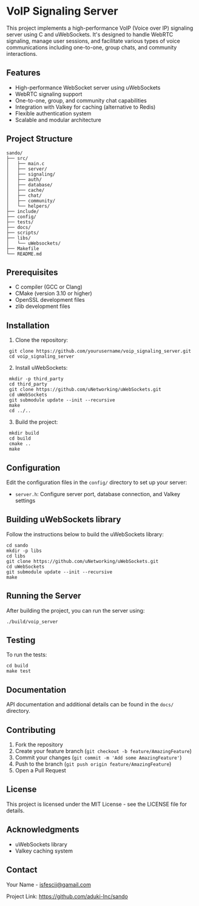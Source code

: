 # VoIP Signaling Server

This project implements a high-performance VoIP (Voice over IP) signaling server using C and uWebSockets. It's designed to handle WebRTC signaling, manage user sessions, and facilitate various types of voice communications including one-to-one, group chats, and community interactions.

## Features

- High-performance WebSocket server using uWebSockets
- WebRTC signaling support
- One-to-one, group, and community chat capabilities
- Integration with Valkey for caching (alternative to Redis)
- Flexible authentication system
- Scalable and modular architecture

## Project Structure

```
sando/
├── src/
│   ├── main.c
│   ├── server/
│   ├── signaling/
│   ├── auth/
│   ├── database/
│   ├── cache/
│   ├── chat/
│   ├── community/
│   └── helpers/
├── include/
├── config/
├── tests/
├── docs/
├── scripts/
├── libs/
│   └── uWebsockets/
├── Makefile
└── README.md
```

## Prerequisites

- C compiler (GCC or Clang)
- CMake (version 3.10 or higher)
- OpenSSL development files
- zlib development files

## Installation

1. Clone the repository:
  ```
   git clone https://github.com/yourusername/voip_signaling_server.git
   cd voip_signaling_server
  ```

2. Install uWebSockets:
  ```
   mkdir -p third_party
   cd third_party
   git clone https://github.com/uNetworking/uWebSockets.git
   cd uWebSockets
   git submodule update --init --recursive
   make
   cd ../..
  ```

3. Build the project:
  ```
   mkdir build
   cd build
   cmake ..
   make
  ```

## Configuration

Edit the configuration files in the `config/` directory to set up your server:

- `server.h`: Configure server port, database connection, and Valkey settings

## Building uWebSockets library
Follow the instructions below to build the uWebSockets library:

```
cd sando
mkdir -p libs
cd libs
git clone https://github.com/uNetworking/uWebSockets.git
cd uWebSockets
git submodule update --init --recursive
make
```

## Running the Server

After building the project, you can run the server using:

```
./build/voip_server
```

## Testing

To run the tests:

```
cd build
make test
```

## Documentation

API documentation and additional details can be found in the `docs/` directory.

## Contributing

1. Fork the repository
2. Create your feature branch (`git checkout -b feature/AmazingFeature`)
3. Commit your changes (`git commit -m 'Add some AmazingFeature'`)
4. Push to the branch (`git push origin feature/AmazingFeature`)
5. Open a Pull Request

## License

This project is licensed under the MIT License - see the LICENSE file for details.

## Acknowledgments

- uWebSockets library
- Valkey caching system

## Contact

Your Name - isfescii@gamail.com

Project Link: https://github.com/aduki-Inc/sando